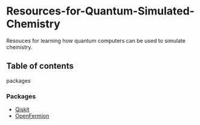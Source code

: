 # Resources-for-Quantum-Simulated-Chemistry
Resouces for learning how quantum computers can be used to simulate chemistry.

## Table of contents
packages


### Packages
- [Qiskit](https://github.com/Qiskit/qiskit)
- [OpenFermion](https://github.com/quantumlib/OpenFermion)
